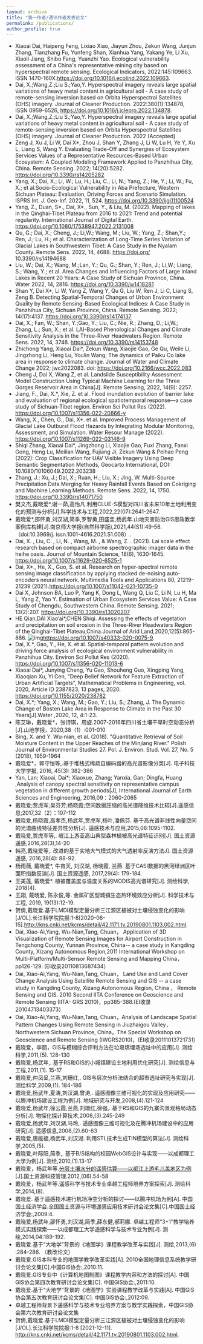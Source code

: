 ```yaml
---
layout: archive
title: "第一作者/通讯作者发表论文"
permalink: /publications/
author_profile: true
---
```

- Xiaoai Dai, Haipeng Feng, Lixiao Xiao, Jiayun Zhou, Zekun Wang, Junjun Zhang, Tianzhang Fu, Yunfeng Shan, Xianhua Yang, Yakang Ye, Li Xu, Xiaoli Jiang, Shibo Fang, Yuanzhi Yao. Ecological vulnerability assessment of a China's representative mining city based on hyperspectral remote sensing. Ecological Indicators, 2022:145:109663. ISSN 1470-160X.https://doi.org/10.1016/j.ecolind.2022.109663.
- Dai, X.;Wang,Z.;Liu S.;Yao,Y. Hyperspectral imagery reveals large spatial variations of heavy metal content in agricultural soil - A case study of remote-sensing inversion based on Orbita Hyperspectral Satellites (OHS) imagery. Journal of Cleaner Production. 2022:380(1):134878, ISSN 0959-6526, https://doi.org/10.1016/j.jclepro.2022.134878.
- Dai, X.;Wang,Z.;Liu S.;Yao,Y. Hyperspectral imagery reveals large spatial variations of heavy metal content in agricultural soil - A case study of remote-sensing inversion based on Orbita Hyperspectral Satellites (OHS) imagery. Journal of Cleaner Production. 2022 (Accepted)
- Zeng J, Xu J, Li W, Dai X*, Zhou J, Shan Y, Zhang J, Li W, Lu H, Ye Y, Xu L, Liang S, Wang Y. Evaluating Trade-Off and Synergies of Ecosystem Services Values of a Representative Resources-Based Urban Ecosystem: A Coupled Modeling Framework Applied to Panzhihua City, China. Remote Sensing. 2022; 14(20):5282. https://doi.org/10.3390/rs14205282
- Yang, X.; Dai, X.; Li, W.; Lu, H.; Liu, C.; Li, N.; Yang, Z.; He, Y.; Li, W.; Fu, X.; et al.Socio-Ecological Vulnerability in Aba Prefecture, Western Sichuan Plateau: Evaluation, Driving Forces and Scenario Simulation. ISPRS Int. J. Geo-Inf. 2022, 11, 524. https://doi.org/10.3390/ijgi11100524
- Yang, Z., Duan, S*., Dai, X*., Sun, Y., & Liu, M. (2022). Mapping of lakes in the Qinghai-Tibet Plateau from 2016 to 2021: Trend and potential regularity. International Journal of Digital Earth. https://doi.org/10.1080/17538947.2022.2131008
- Qu, G.; Dai, X.; Cheng, J.; Li,W.; Wang, M.; Liu, W.; Yang, Z.; Shan,Y.; Ren, J.; Lu, H.; et al. Characterization of Long-Time Series Variation of Glacial Lakes in Southwestern Tibet: A Case Study in the Nyalam County. Remote Sens. 2022, 14, 4688. https://doi.org/ 10.3390/rs14194688
- Liu, W.; Dai, X.; Wang, M.;Lan, Y.; Qu, G.; Shan, Y.; Ren, J.; Li,W.; Liang, S.; Wang, Y.; et al. Area Changes and Influencing Factors of Large Inland Lakes in Recent 20 Years: A Case Study of Sichuan Province, China. Water 2022, 14, 2816. https://doi.org/10.3390/w1418281
- Shan Y, Dai X*, Li W, Yang Z, Wang Y, Qu G, Liu W, Ren J, Li C, Liang S, Zeng B. Detecting Spatial-Temporal Changes of Urban Environment Quality by Remote Sensing-Based Ecological Indices: A Case Study in Panzhihua City, Sichuan Province, China. Remote Sensing. 2022; 14(17):4137. https://doi.org/10.3390/rs14174137
- Dai, X.; Fan, W.; Shan, Y.;Gao, Y.; Liu, C.; Nie, R.; Zhang, D.; Li,W.; Zhang, L.; Sun, X.; et al. LAI-Based Phenological Changes and Climate Sensitivity Analysis in the Three-River Headwaters Region. Remote Sens. 2022, 14, 3748. https://doi.org/10.3390/rs14153748
- Zhichong Yang, Xiaoai Dai*, Zekun Wang, Xiaojie Gao, Ge Qu, Weile Li, Jingzhong Li, Heng Lu, Youlin Wang; The dynamics of Paiku Co lake area in response to climate change. Journal of Water and Climate Change 2022; jwc2022083. doi: https://doi.org/10.2166/wcc.2022.083
- Cheng J, Dai X, Wang Z, et al. Landslide Susceptibility Assessment Model Construction Using Typical Machine Learning for the Three Gorges Reservoir Area in China[J]. Remote Sensing, 2022, 14(9): 2257.
- Jiang, F., Dai, X.*, Xie, Z. et al. Flood inundation evolution of barrier lake and evaluation of regional ecological spatiotemporal response—a case study of Sichuan-Tibet region. Environ Sci Pollut Res (2022). https://doi.org/10.1007/s11356-022-20866-y
- Wang, X., Chen, G., Dai, X*. et al. Improved Process Management of Glacial Lake Outburst Flood Hazards by Integrating Modular Monitoring, Assessment, and Simulation. Water Resour Manage (2022). https://doi.org/10.1007/s11269-022-03146-9
- Shiqi Zhang, Xiaoai Dai*, Jingzhong Li, Xiaojie Gao, Fuxi Zhang, Fanxi Gong, Heng Lu, Meilian Wang, Fujiang Ji, Zekun Wang & Peihao Peng (2022): Crop Classification for UAV Visible Imagery Using Deep Semantic Segmentation Methods, Geocarto International, DOI: 10.1080/10106049.2022.203238
- Zhang, J.; Xu, J.; Dai, X.; Ruan, H.; Liu, X.; Jing, W. Multi-Source Precipitation Data Merging for Heavy Rainfall Events Based on Cokriging and Machine Learning Methods. Remote Sens. 2022, 14, 1750. https://doi.org/10.3390/rs14071750
- 樊文杰,戴晓爱*,谢一茹,高怡凡.利用CLUE-S模型对四川省未来10年土地利用变化的预测与分析[J].科学技术与工程,2022,22(07):2641-2647.
- 戴晓爱*,邵怀勇,刘汉湖,简季,罗智勇,田盛圭,杨武年.山地灾害防治GIS思政教学案例库构建[J].南京师大学报(自然科学版),2021,44(S1):49-56.（doi:10.3969/j. issn.1001-4616.2021.S1.008）.
- Dai, X. , Liu, C. , Li, N. , Wang, M. , & Wang, Z. . (2021). Lai scale effect research based on compact airborne spectrographic imager data in the heihe oasis. Journal of Mountain Science, 18(6), 1630-1645. https://doi.org/10.1007/s11629-020-6525-1
- Dai, X*., He, X., Guo, S. et al. Research on hyper-spectral remote sensing image classification by applying stacked de-noising auto-encoders neural network. Multimedia Tools and Applications 80, 21219–21239 (2021).https://doi.org/10.1007/s11042-021-10735-0
- Dai X, Johnson BA, Luo P, Yang K, Dong L, Wang Q, Liu C, Li N, Lu H, Ma L, Yang Z, Yao Y. Estimation of Urban Ecosystem Services Value: A Case Study of Chengdu, Southwestern China. Remote Sensing. 2021; 13(2):207. https://doi.org/10.3390/rs13020207
- HE Qian,DAI Xiao’ai*,CHEN Shiqi. Assessing the effects of vegetation and precipitation on soil erosion in the Three-River Headwaters Region of the Qinghai-Tibet Plateau,China.Journal of Arid Land,2020,12(5):865-886. ![img](file:///C:/Users/asus/AppData/Local/Temp/msohtmlclip1/01/clip_image001.png)https://doi.org/10.1007/s40333-020-0075-9.
- Dai, X.*, Gao, Y., He, X. et al. Spatial-temporal pattern evolution and driving force analysis of ecological environment vulnerability in Panzhihua City. Environ Sci Pollut Res (2020). https://doi.org/10.1007/s11356-020-11013-6
- Xiaoai Dai*, Junying Cheng, Yu Gao, Shouheng Guo, Xingping Yang, Xiaoqian Xu, Yi Cen, "Deep Belief Network for Feature Extraction of Urban Artificial Targets", Mathematical Problems in Engineering, vol. 2020, Article ID 2387823, 13 pages, 2020. https://doi.org/10.1155/2020/238782
- Dai, X.*; Yang, X.; Wang, M.; Gao, Y.; Liu, S.; Zhang, J. The Dynamic Change of Bosten Lake Area in Response to Climate in the Past 30 Years[J].Water ,2020, 12, 4:1-23.
- 陈艾琳，戴晓爱*，张诗琪，周旋.2007-2016年四川省土壤干旱时空动态分析[J].山地学报，2020,38（1）:001-010
- Bing, X. and Y. Wu-nian, et al. (2018). "Quantitative Retrieval of Soil Moisture Content in the Upper Reaches of the Minjiang River." Polish Journal of Environmental Studies 27. Pol. J. Environ. Stud. Vol. 27, No. 5 (2018), 1959-1964
- 戴晓爱*，郭守恒等,.基于堆栈式稀疏自编码器的高光谱影像分类[J]. 电子科技大学学报, 2016, 45(3): 382-386
- Yan, Lan; Xiaoai, Dai*; Xiaoxue, Zhang; Yanxia, Gan; Dingfa, Huang ,Analysis of canopy spectral sensitivity on representative campus vegetation in different growth periods[J], International Journal of Earth Sciences and Engineering, 2016,09：2060-2065
- 戴晓爱;贾虎军;吴芬芳;杨晓霞;空间数据压缩的高光谱降维技术比较[J].遥感信息;2017,32（2）：107-112
- 戴晓爱,杨晓霞,高孝杰,杨武年,贾虎军,杨叶,潘佩芬. 基于高光谱非线性向量空间的光谱曲线特征差异性分析[J]. 遥感技术与应用,2015,06:1095-1102.
- 戴晓爱,贾虎军等,. 岷江上游亚高山典型森林植被高光谱特征识别[J]. 国土资源遥感,2016,28(3),14-20
- 韩亮,戴晓爱等,. 改进的基于实地大气模式的大气透射率反演方法J]. 国土资源遥感, 2016,28(4): 88-92.
- 杨雨薇, 戴晓爱*, 牛育天, 刘汉湖, 杨晓霞, 兰燕. 基于CASI数据的黑河绿洲区叶面积指数反演[J]. 国土资源遥感, 2017,29(4): 179-184.
- 王美莲, 戴晓爱*. 植被覆盖度与温度关系的MODIS高光谱研究[J]. 测绘科学, 2018(4).
- 王翔, 戴晓爱, 陈永俊,等. 金属矿区型城镇生态热环境效应分析[J]. 科学技术与工程, 2019, 19(13):12-19.
- 贺倩,戴晓爱.基于LMDI模型定量分析三江源区植被对土壤侵蚀变化的影响[J/OL].长江科学院院报:1-8[2020-06-15].http://kns.cnki.net/kcms/detail/42.1171.tv.20190801.1103.002.html.
- Dai, Xiao-Ai,Yang, Wu-Nian,Tang, Chuan， Application of 3D Visualization of Remote Sensing Images for Airport Construction in Tengchong County, Yunnan Province, China-- a case study in Kangding County, Xizang Autonomous Region,2011 International Workshop on Multi-Platform/Multi-Sensor Remote Sensing and Mapping China，pp126-129. (EI收录20110813687434）
- Dai, Xiao-Ai,Yang, Wu-Nian,Tang, Chuan， Land Use and Land Cover Change Analysis Using Satellite Remote Sensing and GIS -- a case study in Kangding County, Xizang Autonomous Region, China ， Remote Sensing and GIS. 2010 Second IITA Conference on Geoscience and Remote Sensing (IITA- GRS 2010)，pp385-388.(EI收录20104713403373）
- Dai, Xiao-Ai,Yang, Wu-Nian,Tang, Chuan，Analysis of Landscape Spatial Pattern Changes Using Remote Sensing in Jiuzhaigou Valley，Northwestern Sichuan Province, China，The Special Workshop on Geoscience and Remote Sensing (IWGRS2010)，(EI收录20111013721731）
- 戴晓爱，李丽，GIS与模糊综合评判方法在垃圾填埋场选址中的应用[J]. 测绘科学,2011,(5). 128-130
- 戴晓爱,杨武年,. 基于RS和GIS的小城镇建设土地利用优化研究[J]. 测绘信息与工程,2011,(1). 15-17
- 戴晓爱,仲凤呈,兰燕,刘珊红,. GIS与层次分析法结合的超市选址研究与实现[J]. 测绘科学,2009,(1). 184-186
- 戴晓爱,杨武年,夏涛,刘汉湖,曾涛,. 遥感图像三维可视化的实现及应用研究——以腾冲机场建设工程为例[J]. 地域研究与开发,2008,(4).121-124 
- 戴晓爱,杨武年,徐云霞,兰燕,刘珊红,徐强,. 基于RS和GIS的九寨沟景观格局动态分析[J]. 物探化探计算技术,2008,(3).245-249 
- 戴晓爱,杨武年,刘汉湖,马玲,. 遥感图像三维可视化及在腾冲机场建设中的应用研究[J]. 遥感信息,2008,(2).60-63 
- 戴晓爱,唐能福,杨武年,刘汉湖. 利用STL技术生成TIN模型的算法[J]. 测绘科学,2005,(5). 
- 戴晓爱,叶际阳,简季,. 基于B/S结构的校园WebGIS设计与实现——以成都理工大学为例[J]. 测绘,2010,(1).13-17
- 戴晓爱，杨武年等.[分层土壤水分的遥感估算——以岷江上游毛儿盖地区为例](http://dbpub.cnki.net/grid2008/brief/detailj.aspx?filename=DZKG201206010&dbname=CJFDTEMP)[J].国土资源科技管理.2012,(06).54-58
- 戴晓爱，杨武年等.遥感科学与技术专业卓越工程师培养方案探索[J]. 测绘科学,2014,(8). 
- 戴晓爱. 基于遥感技术进行机场净空分析的探讨——以腾冲机场为例[A]. 中国国土经济学会.全国国土资源与环境遥感应用技术研讨会论文集[C].中国国土经济学会:,2009:4.
- 戴晓爱,杨武年,邵怀勇,刘汉湖,简季,薛东健,郝莉娜. 卓越工程师“3+1”教学培养模式实践探索——以成都理工大学遥感科学与技术专业为例[J]. 测绘,2014,04:189-192.
- 戴晓爱.基于“大地学”背景的《地图学》课程教学改革与实践[J]. 测绘,2013,(6) :284-286. （教改论文）
- 戴晓爱.GIS本科专业的地图学教学改革实践[A]. 2010全国地理信息系统教学研讨会论文集[C].中国GIS协会:,2010:11.
- 戴晓爱.GIS专业中《计算机地图制图》课程教学内容和方法的探讨[A]. 中国GIS协会第四次教育研讨会论文集[C]. 中国GIS协会:,2011:10.
- 戴晓爱.基于“大地学”背景的《地图学》实验课程教学改革与实践[A]. 中国GIS协会第五次教育研讨会论文集[C]. 中国GIS协会:,2012:09. 
- 卓越工程师背景下遥感科学与技术专业培养方案与教学实践探索，中国GIS协会第六次教育研讨会论文集
- 贺倩,戴晓爱.基于LMDI模型定量分析三江源区植被对土壤侵蚀变化的影响[J/OL].长江科学院院报:1-8 [2021-12-11]. http://kns.cnki.net/kcms/detail/42.1171.tv.20190801.1103.002.html.